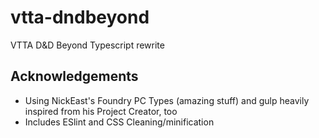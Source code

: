 # vtta-dndbeyond

VTTA D&D Beyond Typescript rewrite

## Acknowledgements

- Using NickEast's Foundry PC Types (amazing stuff) and gulp heavily inspired from his Project Creator, too
- Includes ESlint and CSS Cleaning/minification
